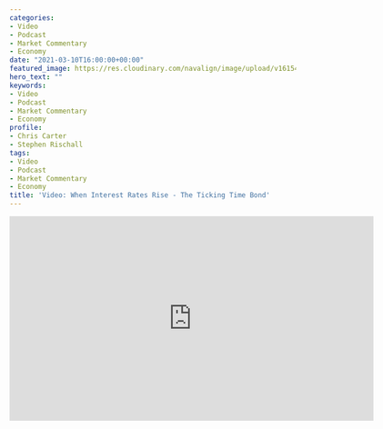 ```yaml
---
categories:
- Video
- Podcast
- Market Commentary
- Economy
date: "2021-03-10T16:00:00+00:00"
featured_image: https://res.cloudinary.com/navalign/image/upload/v1615401590/SMS_EP_11_cover_htymec.png
hero_text: ""
keywords:
- Video
- Podcast
- Market Commentary
- Economy
profile:
- Chris Carter
- Stephen Rischall
tags:
- Video
- Podcast
- Market Commentary
- Economy
title: 'Video: When Interest Rates Rise - The Ticking Time Bond'
---
```

<iframe src="https://player.vimeo.com/video/521993685" width="640" height="360" frameborder="0" allow="autoplay; fullscreen; picture-in-picture" allowfullscreen></iframe>
